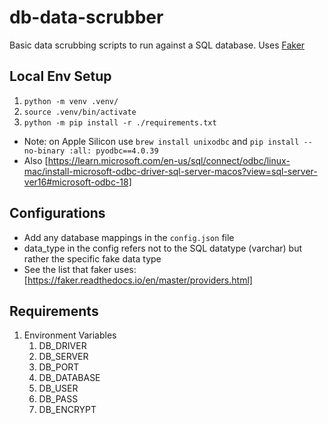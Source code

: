 # db-data-scrubber

Basic data scrubbing scripts to run against a SQL database.  Uses [Faker](https://github.com/joke2k/faker)

## Local Env Setup

1. `python -m venv .venv/`
1. `source .venv/bin/activate`
1. `python -m pip install -r ./requirements.txt`

  - Note: on Apple Silicon use `brew install unixodbc` and `pip install --no-binary :all: pyodbc==4.0.39`
  - Also [https://learn.microsoft.com/en-us/sql/connect/odbc/linux-mac/install-microsoft-odbc-driver-sql-server-macos?view=sql-server-ver16#microsoft-odbc-18]

## Configurations

- Add any database mappings in the `config.json` file
- data_type in the config refers not to the SQL datatype (varchar) but rather the specific fake data type
- See the list that faker uses: [https://faker.readthedocs.io/en/master/providers.html]

## Requirements

1. Environment Variables
    1. DB_DRIVER
    1. DB_SERVER
    1. DB_PORT
    1. DB_DATABASE
    1. DB_USER
    1. DB_PASS
    1. DB_ENCRYPT

